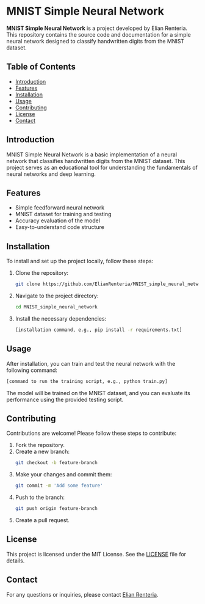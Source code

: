 
# MNIST Simple Neural Network

**MNIST Simple Neural Network** is a project developed by Elian Renteria. This repository contains the source code and documentation for a simple neural network designed to classify handwritten digits from the MNIST dataset.

## Table of Contents

- [Introduction](#introduction)
- [Features](#features)
- [Installation](#installation)
- [Usage](#usage)
- [Contributing](#contributing)
- [License](#license)
- [Contact](#contact)

## Introduction

MNIST Simple Neural Network is a basic implementation of a neural network that classifies handwritten digits from the MNIST dataset. This project serves as an educational tool for understanding the fundamentals of neural networks and deep learning.

## Features

- Simple feedforward neural network
- MNIST dataset for training and testing
- Accuracy evaluation of the model
- Easy-to-understand code structure

## Installation

To install and set up the project locally, follow these steps:

1. Clone the repository:
   ```bash
   git clone https://github.com/ElianRenteria/MNIST_simple_neural_network.git
   ```
2. Navigate to the project directory:
   ```bash
   cd MNIST_simple_neural_network
   ```
3. Install the necessary dependencies:
   ```bash
   [installation command, e.g., pip install -r requirements.txt]
   ```

## Usage

After installation, you can train and test the neural network with the following command:

```bash
[command to run the training script, e.g., python train.py]
```

The model will be trained on the MNIST dataset, and you can evaluate its performance using the provided testing script.

## Contributing

Contributions are welcome! Please follow these steps to contribute:

1. Fork the repository.
2. Create a new branch:
   ```bash
   git checkout -b feature-branch
   ```
3. Make your changes and commit them:
   ```bash
   git commit -m 'Add some feature'
   ```
4. Push to the branch:
   ```bash
   git push origin feature-branch
   ```
5. Create a pull request.

## License

This project is licensed under the MIT License. See the [LICENSE](LICENSE) file for details.

## Contact

For any questions or inquiries, please contact [Elian Renteria](mailto:elianrenteriadevelopment@gmail.com).

